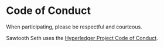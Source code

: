 # Code of Conduct

When participating, please be respectful and courteous.

Sawtooth Seth uses the [Hyperledger Project Code of
Conduct](https://wiki.hyperledger.org/community/hyperledger-project-code-of-conduct).

